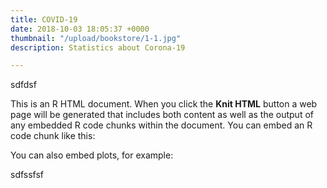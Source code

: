```yaml
---
title: COVID-19
date: 2018-10-03 18:05:37 +0000
thumbnail: "/upload/bookstore/1-1.jpg"
description: Statistics about Corona-19

---
```



sdfdsf


<p>This is an R HTML document. When you click the <b>Knit HTML</b> button a web page will be generated that includes both content as well as the output of any embedded R code chunks within the document. You can embed an R code chunk like this:</p>

<!--begin.rcode

urlfile<-'https://raw.githubusercontent.com/CSSEGISandData/COVID-19/master/csse_covid_19_data/csse_covid_19_time_series/time_series_19-covid-Confirmed.csv'
raw.data<-read.csv(url(urlfile))

library(tidyr)
library(dplyr)


# Make Data

data <- raw.data[,-3:-4]
data [data$`Country/Region` == 'Mainland China',2] <- 'China'
colnames(data)[1] <- 'State'
colnames(data)[2] <- 'Country'

data <- data %>%
  pivot_longer(- c(State,Country), 
               names_to = "date", 
               values_to = "count")


data <- data %>%
  mutate( date = as.Date(data$date,  c("X%m.%d.%y"))) %>%
  mutate( count = as.numeric(count))


## Data Visualization
library(devtools)
#devtools::install_github('cttobin/ggthemr',force = TRUE)
library(ggthemr)
ggthemr("pale", layout="clean") 
#ggthemr_reset()

Which_Country <-'South Korea'
Which_Country <-'Sweden'

plot <- data %>%
  filter(Country == Which_Country) %>%
  ggplot(aes(x = date, y = count)) + 
  geom_bar(stat="identity",  width=0.8)+
  geom_text(aes(label=count), vjust=-0.3, size=2)+
  scale_x_date( breaks="1 day",date_labels = "%b %d") +
  theme(axis.text.x = element_text(angle = 45, hjust = 1,size = 7)) + 
  labs(title = paste('Number of confirmed case in',Which_Country),
    x = "Date of incidents",
    y = "Number of confirmed case") 


end.rcode-->

<p>You can also embed plots, for example:</p>

<!--begin.rcode fig.width=7, fig.height=6
plot
end.rcode-->



sdfssfsf